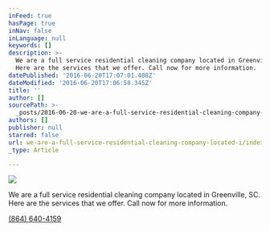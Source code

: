 ```yaml
---
inFeed: true
hasPage: true
inNav: false
inLanguage: null
keywords: []
description: >-
  We are a full service residential cleaning company located in Greenville, SC.
  Here are the services that we offer. Call now for more information.
datePublished: '2016-06-20T17:07:01.408Z'
dateModified: '2016-06-20T17:06:58.345Z'
title: ''
author: []
sourcePath: >-
  _posts/2016-06-20-we-are-a-full-service-residential-cleaning-company-located-i.md
authors: []
publisher: null
starred: false
url: we-are-a-full-service-residential-cleaning-company-located-i/index.html
_type: Article

---
```

![](https://the-grid-user-content.s3-us-west-2.amazonaws.com/8e9b231b-312d-44a1-8d3e-ad77355a63d6.jpg)

We are a full service residential cleaning company located in Greenville, SC. Here are the services that we offer. Call now for more information.

[(864) 640-4159][0]

[0]: tel:+18646404159